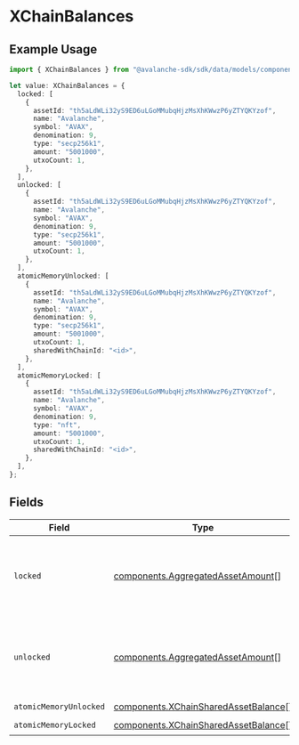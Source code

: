# XChainBalances

## Example Usage

```typescript
import { XChainBalances } from "@avalanche-sdk/sdk/data/models/components";

let value: XChainBalances = {
  locked: [
    {
      assetId: "th5aLdWLi32yS9ED6uLGoMMubqHjzMsXhKWwzP6yZTYQKYzof",
      name: "Avalanche",
      symbol: "AVAX",
      denomination: 9,
      type: "secp256k1",
      amount: "5001000",
      utxoCount: 1,
    },
  ],
  unlocked: [
    {
      assetId: "th5aLdWLi32yS9ED6uLGoMMubqHjzMsXhKWwzP6yZTYQKYzof",
      name: "Avalanche",
      symbol: "AVAX",
      denomination: 9,
      type: "secp256k1",
      amount: "5001000",
      utxoCount: 1,
    },
  ],
  atomicMemoryUnlocked: [
    {
      assetId: "th5aLdWLi32yS9ED6uLGoMMubqHjzMsXhKWwzP6yZTYQKYzof",
      name: "Avalanche",
      symbol: "AVAX",
      denomination: 9,
      type: "secp256k1",
      amount: "5001000",
      utxoCount: 1,
      sharedWithChainId: "<id>",
    },
  ],
  atomicMemoryLocked: [
    {
      assetId: "th5aLdWLi32yS9ED6uLGoMMubqHjzMsXhKWwzP6yZTYQKYzof",
      name: "Avalanche",
      symbol: "AVAX",
      denomination: 9,
      type: "nft",
      amount: "5001000",
      utxoCount: 1,
      sharedWithChainId: "<id>",
    },
  ],
};
```

## Fields

| Field                                                                                        | Type                                                                                         | Required                                                                                     | Description                                                                                  |
| -------------------------------------------------------------------------------------------- | -------------------------------------------------------------------------------------------- | -------------------------------------------------------------------------------------------- | -------------------------------------------------------------------------------------------- |
| `locked`                                                                                     | [components.AggregatedAssetAmount](../../models/components/aggregatedassetamount.md)[]       | :heavy_check_mark:                                                                           | A list of objects containing X-chain Asset balance information.                              |
| `unlocked`                                                                                   | [components.AggregatedAssetAmount](../../models/components/aggregatedassetamount.md)[]       | :heavy_check_mark:                                                                           | A list of objects containing X-chain Asset balance information.                              |
| `atomicMemoryUnlocked`                                                                       | [components.XChainSharedAssetBalance](../../models/components/xchainsharedassetbalance.md)[] | :heavy_check_mark:                                                                           | N/A                                                                                          |
| `atomicMemoryLocked`                                                                         | [components.XChainSharedAssetBalance](../../models/components/xchainsharedassetbalance.md)[] | :heavy_check_mark:                                                                           | N/A                                                                                          |